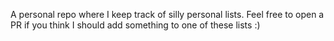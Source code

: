 A personal repo where I keep track of silly personal lists. Feel free to open a PR if you think I should add something to one of these lists :)

